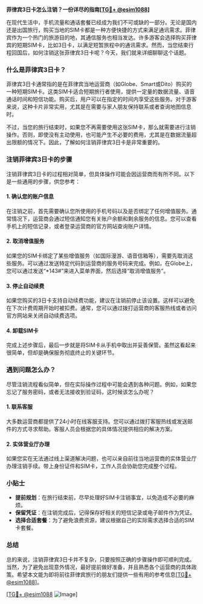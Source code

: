 **菲律宾3日卡怎么注销？一份详尽的指南[[TG💪+ @esim1088](https://t.me/s/esim1088)]**

在现代生活中，手机流量和通话套餐已经成为我们不可或缺的一部分。无论是国内还是出国旅行，购买当地的SIM卡都是一种方便快捷的方式来满足通讯需求。菲律宾作为一个热门的旅游目的地，其通信服务也相当发达。许多游客会选择购买菲律宾的短期SIM卡，比如3日卡，以满足短暂旅程中的通讯需求。然而，当您结束行程回国后，如何注销这张菲律宾3日卡呢？今天，我们就来详细聊聊这个话题。

### 什么是菲律宾3日卡？

菲律宾3日卡通常指的是在菲律宾当地运营商（如Globe、Smart或Dito）购买的一种短期SIM卡。这类SIM卡适合短期旅行者使用，提供一定量的数据流量、语音通话时间和短信功能。购买后，用户可以在指定的时间内享受这些服务。对于游客来说，这种卡片非常实用，尤其是在需要与家人朋友保持联系或者查询地图信息时。

不过，当您的旅行结束时，如果您不再需要使用这张SIM卡，那么就需要进行注销操作。否则，即使没有主动使用，也可能产生不必要的费用，尤其是在数据流量超出限额的情况下。因此，了解如何注销菲律宾3日卡是非常重要的。

### 注销菲律宾3日卡的步骤

注销菲律宾3日卡的过程相对简单，但具体操作可能会因运营商而有所不同。以下是一些通用的步骤，供您参考：

#### 1. 确认您的账户信息
在注销之前，首先需要确认您所使用的手机号码以及是否绑定了任何增值服务。通常情况下，运营商会通过短信通知您有关账户余额和剩余服务的信息。您可以查看手机上的短信记录，或者登录运营商的官方网站查询账户详情。

#### 2. 取消增值服务
如果您的SIM卡绑定了某些增值服务（如国际漫游、语音信箱等），需要先取消这些服务。可以通过发送特定代码到运营商的服务号码来完成。例如，在Globe上，您可以通过发送“*143#”来进入菜单界面，然后选择“取消增值服务”。

#### 3. 停止自动续费
如果您购买的3日卡支持自动续费功能，建议在注销前停止该设置。这样可以避免在下次计费周期开始时被扣费。通常，您可以通过拨打运营商的客服热线或者访问官方网站来关闭自动续费选项。

#### 4. 卸载SIM卡
完成上述步骤后，最后一步就是将SIM卡从手机中取出并妥善保管。虽然这看起来很简单，但却是确保服务彻底终止的关键环节。

### 遇到问题怎么办？

尽管注销流程看似简单，但在实际操作过程中可能会遇到各种问题。例如，如果您忘记了服务密码，或者无法接收到验证码，这时候该怎么办呢？

#### 1. 联系客服
大多数运营商都提供了24小时在线客服支持。您可以通过拨打客服热线或发送邮件的方式寻求帮助。客服人员会根据您的具体情况提供相应的解决方案。

#### 2. 实体营业厅办理
如果您实在无法通过线上渠道解决问题，也可以亲自前往当地运营商的实体营业厅办理注销手续。带上身份证件和SIM卡，工作人员会协助您完成整个过程。

### 小贴士

- **提前规划**：在旅行结束前，尽早处理好SIM卡注销事宜，以免造成不必要的麻烦。
- **保留凭证**：在注销完成后，记得保存好相关的短信记录或电子邮件作为凭证。
- **选择合适套餐**：为了避免浪费资源，建议根据自己的实际需求选择合适的SIM卡套餐。

### 总结

总的来说，注销菲律宾3日卡并不复杂，只要按照正确的步骤操作即可顺利完成。当然，为了避免出现意外情况，最好提前做好准备，并且熟悉各个运营商的具体政策。希望本文能为即将前往菲律宾旅行的朋友们提供一些有用的参考信息[[TG💪+ @esim1088](https://t.me/s/esim1088)]。

[[TG💪+ @esim1088](https://t.me/s/esim1088) ![Image](https://i.postimg.cc/4NQfJmqS/Snipaste-2025-05-13-00-14-12.png)]